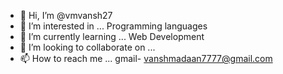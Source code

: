 - 👋 Hi, I’m @vmvansh27
- 👀 I’m interested in ... Programming languages 
- 🌱 I’m currently learning ... Web Development
- 💞️ I’m looking to collaborate on ... 
- 📫 How to reach me ... gmail- vanshmadaan7777@gmail.com

